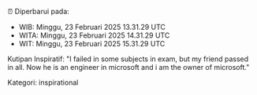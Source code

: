 ⏰ Diperbarui pada:
- WIB: Minggu, 23 Februari 2025 13.31.29 UTC
- WITA: Minggu, 23 Februari 2025 14.31.29 UTC
- WIT: Minggu, 23 Februari 2025 15.31.29 UTC

Kutipan Inspiratif:
"I failed in some subjects in exam, but my friend passed in all. Now he is an engineer in microsoft and i am the owner of microsoft."


Kategori: inspirational

